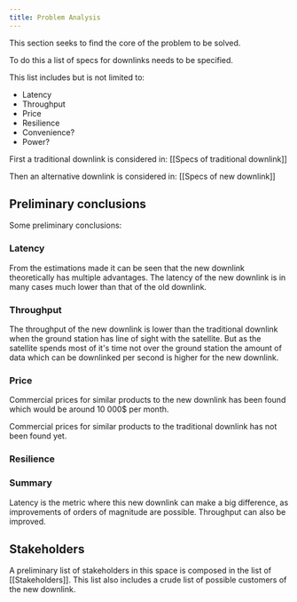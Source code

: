 ```yaml
---
title: Problem Analysis
---
```

This section seeks to find the core of the problem to be solved. 

To do this a list of specs for downlinks needs to be specified. 

This list includes but is not limited to: 
- Latency
- Throughput
- Price 
- Resilience 
- Convenience? 
- Power?

First a traditional downlink is considered in: [[Specs of traditional downlink]]

Then an alternative downlink is considered in: [[Specs of new downlink]]
## Preliminary conclusions 
Some preliminary conclusions: 
### Latency
From the estimations made it can be seen that the new downlink theoretically has multiple advantages. The latency of the new downlink is in many cases much lower than that of the old downlink. 

### Throughput
The throughput of the new downlink is lower than the traditional downlink when the ground station has line of sight with the satellite. But as the satellite spends most of it's time not over the ground station the amount of data which can be downlinked per second is higher for the new downlink. 

### Price 

Commercial prices for similar products to the new downlink has been found which would be around 10 000$ per month. 

Commercial prices for similar products to the traditional downlink has not been found yet.

### Resilience 

### Summary 
Latency is the metric where this new downlink can make a big difference, as improvements of orders of magnitude are possible. Throughput can also be improved.  

## Stakeholders 
A preliminary list of stakeholders in this space is composed in the list of [[Stakeholders]]. 
This list also includes a crude list of possible customers of the new downlink. 